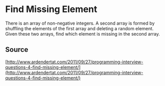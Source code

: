 # Find Missing Element

There is an array of non-negative integers. A second array is formed by shuffling the elements of the first array and deleting a random element. Given these two arrays, find which element is missing in the second array.

## Source

[http://www.ardendertat.com/2011/09/27/programming-interview-questions-4-find-missing-element/](http://www.ardendertat.com/2011/09/27/programming-interview-questions-4-find-missing-element/)

